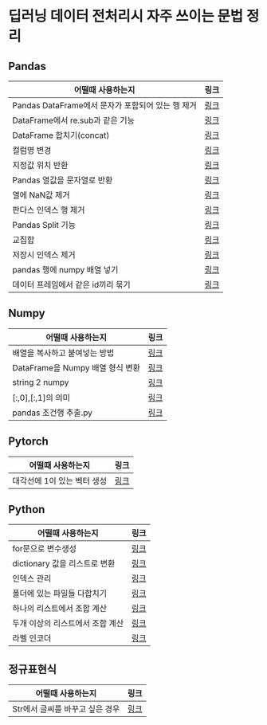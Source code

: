 # 딥러닝 데이터 전처리시 자주 쓰이는 문법 정리
## Pandas
|어떨때 사용하는지|링크|
|---------------|----|
|Pandas DataFrame에서 문자가 포함되어 있는 행 제거|[링크](https://github.com/joesiheon496/DeepLearning-/blob/master/Pandas/%EB%AC%B8%EC%9E%90%EA%B0%80%20%ED%8F%AC%ED%95%A8%EB%90%98%EC%96%B4%20%EC%9E%88%EB%8A%94%20%ED%96%89%20%EC%A0%9C%EC%99%B8.md)|
|DataFrame에서 re.sub과 같은 기능|[링크](https://github.com/joesiheon496/DeepLearning-/blob/master/Pandas/DataFrame%EC%97%90%EC%84%9C%20re.sub%EA%B3%BC%20%EA%B0%99%EC%9D%80%20%EA%B8%B0%EB%8A%A5.md)|
|DataFrame 합치기(concat)|[링크](https://github.com/joesiheon496/DeepLearning-/blob/master/Pandas/DataFrame%20%ED%95%A9%EC%B9%98%EA%B8%B0.md)|
|컬럼명 변경|[링크](https://github.com/joesiheon496/Preprocessing-Method/blob/master/Pandas/%EC%BB%AC%EB%9F%BC%EB%AA%85%20%EB%B3%80%EA%B2%BD.md)|
|지정값 위치 반환|[링크](https://github.com/joesiheon496/Preprocessing_code/blob/master/Pandas/%EC%A7%80%EC%A0%95%EC%9C%84%EC%B9%98%EA%B0%92%20%EB%B0%98%ED%99%98.md)
|Pandas 열값을 문자열로 반환|[링크](https://github.com/joesiheon496/Preprocessing_code/blob/master/Pandas/Pandas%20%EC%97%B4%EA%B0%92%EC%9D%84%20%EB%AC%B8%EC%9E%90%EC%97%B4%EB%A1%9C%20%EB%B0%98%ED%99%98.md)|
|열에 NaN값 제거|[링크](https://github.com/joesiheon496/Preprocessing_code/blob/master/Pandas/%EC%97%B4%EC%97%90%20NaN%EA%B0%92%20%EC%B6%94%EC%B6%9C.md)|
|판다스 인덱스 행 제거|[링크](https://github.com/joesiheon496/Preprocessing_code/blob/master/Pandas/%ED%8C%90%EB%8B%A4%EC%8A%A4%ED%96%89%EC%A0%9C%EA%B1%B0.md)|
|Pandas Split 기능|[링크](https://github.com/joesiheon496/Preprocessing_code/blob/master/Pandas/Pandas%20Split%20%EA%B8%B0%EB%8A%A5.md)|
|교집합|[링크](https://github.com/joesiheon496/Preprocessing_code/blob/master/Pandas/%EA%B5%90%EC%A7%91%ED%95%A9.py)|
|저장시 인덱스 제거|[링크](https://github.com/joesiheon496/Preprocessing_code/blob/master/Pandas/%EC%A0%80%EC%9E%A5%EC%8B%9C%20%EC%9D%B8%EB%8D%B1%EC%8A%A4%20%EC%A0%9C%EA%B1%B0.py)|
|pandas 행에 numpy 배열 넣기|[링크](https://github.com/joesiheon496/Preprocessing_code/blob/master/Pandas/pandas%20%ED%96%89%EC%97%90%20numpy%20%EB%B0%B0%EC%97%B4%20%EB%84%A3%EA%B8%B0.md)|
|데이터 프레임에서 같은 id끼리 묶기|[링크](https://github.com/joesiheon496/Preprocessing_code/blob/master/Pandas/%EB%8D%B0%EC%9D%B4%ED%84%B0%20%ED%94%84%EB%A0%88%EC%9E%84%EC%97%90%EC%84%9C%20%EA%B0%99%EC%9D%80%20id%EB%81%BC%EB%A6%AC%20%EB%AC%B6%EA%B8%B0.md)|

## Numpy
|어떨때 사용하는지|링크|
|---------------|----|
|배열을 복사하고 붙여넣는 방법|[링크](https://github.com/joesiheon496/Preprocessing_code/blob/master/Numpy/%EB%B0%B0%EC%97%B4%EC%9D%84%20%EB%B3%B5%EC%82%AC%ED%95%98%EA%B3%A0%20%EB%B6%99%ED%98%80%EB%84%A3%EB%8A%94%20%EB%B0%A9%EB%B2%95.md)|
|DataFrame을 Numpy 배열 형식 변환|[링크](https://github.com/joesiheon496/Preprocessing_code/blob/master/Numpy/DataFrame%EC%9D%84%20Numpy%20%EB%B0%B0%EC%97%B4%EB%A1%9C%20%EB%B3%80%ED%99%98.md)|
|string 2 numpy|[링크](https://github.com/joesiheon496/Preprocessing_code/blob/master/Numpy/string2numpy.py)|
|[:,0],[:,1]의 의미|[링크](https://github.com/joesiheon496/Preprocessing_code/blob/master/Numpy/%5B:%2C0%5D%2C%5B:%2C1%5D%EC%9D%98%20%EC%9D%98%EB%AF%B8.py)|
|pandas 조건행 추출.py|[링크](https://github.com/joesiheon496/Preprocessing_code/blob/master/Pandas/pandas%20%EC%A1%B0%EA%B1%B4%ED%96%89%20%EC%B6%94%EC%B6%9C.py)|

## Pytorch
|어떨때 사용하는지|링크|
|---------------|----|
|대각선에 1이 있는 벡터 생성|[링크](https://github.com/joesiheon496/Preprocessing_code/blob/master/Pytorch/torch.eye.md)|

## Python
|어떨때 사용하는지|링크|
|---------------|----|
|for문으로 변수생성|[링크](https://github.com/joesiheon496/Preprocessing-Method/blob/master/Python/for%EB%AC%B8%EC%9C%BC%EB%A1%9C%20%EB%B3%80%EC%88%98%EC%83%9D%EC%84%B1.md)|
|dictionary 값을 리스트로 변환|[링크](https://github.com/joesiheon496/DeepLearning-/blob/master/Python/Dictionary%20%EA%B0%92%20list%EB%A1%9C%20%EB%B3%80%ED%99%98.md)|
|인덱스 관리|[링크](https://github.com/joesiheon496/Preprocessing-Method/blob/master/Python/%EC%9D%B8%EB%8D%B1%EC%8A%A4%EA%B4%80%EB%A6%AC.md)|
|폴더에 있는 파일들 다합치기|[링크](https://github.com/joesiheon496/Preprocessing_code/blob/master/Python/ConcatFile.py)|
|하나의 리스트에서 조합 계산|[링크](https://github.com/joesiheon496/Preprocessing_code/blob/master/Python/%ED%95%98%EB%82%98%EC%9D%98%20%EB%A6%AC%EC%8A%A4%ED%8A%B8%EC%97%90%EC%84%9C%20%EC%A1%B0%ED%95%A9%20%EA%B3%84%EC%82%B0.py)|
|두개 이상의 리스트에서 조합 계산|[링크](https://github.com/joesiheon496/Preprocessing_code/blob/master/Python/%EB%91%90%EA%B0%9C%20%EC%9D%B4%EC%83%81%EC%9D%98%20%EB%A6%AC%EC%8A%A4%ED%8A%B8%EC%9D%98%20%EB%AA%A8%EB%93%A0%20%EC%A1%B0%ED%95%A9%20%EA%B5%AC%ED%95%98%EA%B8%B0.py)|
|라벨 인코더|[링크](https://github.com/joesiheon496/Preprocessing_code/blob/master/Python/LabelEncoder.py)|


## 정규표현식
|어떨때 사용하는지|링크|
|---------------|----|
|Str에서 글씨를 바꾸고 싶은 경우|[링크](https://github.com/joesiheon496/DeepLearning-/blob/master/%EC%A0%95%EA%B7%9C%ED%91%9C%ED%98%84%EC%8B%9D/Str%EC%97%90%EC%84%9C%20%EA%B8%80%EC%94%A8%EB%A5%BC%20%EB%B0%94%EA%BE%B8%EA%B3%A0%20%EC%8B%B6%EC%9D%80%20%EA%B2%BD%EC%9A%B0.md)|
